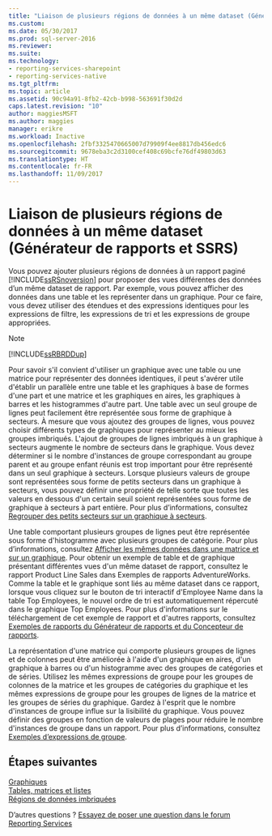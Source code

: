 ```yaml
---
title: "Liaison de plusieurs régions de données à un même dataset (Générateur de rapports et SSRS) | Microsoft Docs"
ms.custom: 
ms.date: 05/30/2017
ms.prod: sql-server-2016
ms.reviewer: 
ms.suite: 
ms.technology:
- reporting-services-sharepoint
- reporting-services-native
ms.tgt_pltfrm: 
ms.topic: article
ms.assetid: 90c94a91-8fb2-42cb-b998-563691f30d2d
caps.latest.revision: "10"
author: maggiesMSFT
ms.author: maggies
manager: erikre
ms.workload: Inactive
ms.openlocfilehash: 2fbf3325470665007d79909f4ee8817db456edc6
ms.sourcegitcommit: 9678eba3c2d3100cef408c69bcfe76df49803d63
ms.translationtype: HT
ms.contentlocale: fr-FR
ms.lasthandoff: 11/09/2017
---
```

# <a name="linking-multiple-data-regions-to-the-same-dataset-report-builder-and-ssrs"></a>Liaison de plusieurs régions de données à un même dataset (Générateur de rapports et SSRS)

Vous pouvez ajouter plusieurs régions de données à un rapport paginé [!INCLUDE[ssRSnoversion](../../includes/ssrsnoversion-md.md)] pour proposer des vues différentes des données d’un même dataset de rapport. Par exemple, vous pouvez afficher des données dans une table et les représenter dans un graphique. Pour ce faire, vous devez utiliser des étendues et des expressions identiques pour les expressions de filtre, les expressions de tri et les expressions de groupe appropriées.  
  
> [!NOTE]  
>  [!INCLUDE[ssRBRDDup](../../includes/ssrbrddup-md.md)]  
  
 Pour savoir s'il convient d'utiliser un graphique avec une table ou une matrice pour représenter des données identiques, il peut s'avérer utile d'établir un parallèle entre une table et les graphiques à base de formes d'une part et une matrice et les graphiques en aires, les graphiques à barres et les histogrammes d'autre part. Une table avec un seul groupe de lignes peut facilement être représentée sous forme de graphique à secteurs. À mesure que vous ajoutez des groupes de lignes, vous pouvez choisir différents types de graphiques pour représenter au mieux les groupes imbriqués. L'ajout de groupes de lignes imbriqués à un graphique à secteurs augmente le nombre de secteurs dans le graphique. Vous devez déterminer si le nombre d'instances de groupe correspondant au groupe parent et au groupe enfant réunis est trop important pour être représenté dans un seul graphique à secteurs. Lorsque plusieurs valeurs de groupe sont représentées sous forme de petits secteurs dans un graphique à secteurs, vous pouvez définir une propriété de telle sorte que toutes les valeurs en dessous d'un certain seuil soient représentées sous forme de graphique à secteurs à part entière. Pour plus d’informations, consultez [Regrouper des petits secteurs sur un graphique à secteurs](../../reporting-services/report-design/collect-small-slices-on-a-pie-chart-report-builder-and-ssrs.md).  
  
 Une table comportant plusieurs groupes de lignes peut être représentée sous forme d'histogramme avec plusieurs groupes de catégorie. Pour plus d’informations, consultez [Afficher les mêmes données dans une matrice et sur un graphique](../../reporting-services/report-design/display-the-same-data-on-a-matrix-and-a-chart-report-builder.md). Pour obtenir un exemple de table et de graphique présentant différentes vues d'un même dataset de rapport, consultez le rapport Product Line Sales dans Exemples de rapports AdventureWorks. Comme la table et le graphique sont liés au même dataset dans ce rapport, lorsque vous cliquez sur le bouton de tri interactif d'Employee Name dans la table Top Employees, le nouvel ordre de tri est automatiquement répercuté dans le graphique Top Employees. Pour plus d'informations sur le téléchargement de cet exemple de rapport et d'autres rapports, consultez [Exemples de rapports du Générateur de rapports et du Concepteur de rapports](http://go.microsoft.com/fwlink/?LinkId=198283).  
  
 La représentation d'une matrice qui comporte plusieurs groupes de lignes et de colonnes peut être améliorée à l'aide d'un graphique en aires, d'un graphique à barres ou d'un histogramme avec des groupes de catégories et de séries. Utilisez les mêmes expressions de groupe pour les groupes de colonnes de la matrice et les groupes de catégories du graphique et les mêmes expressions de groupe pour les groupes de lignes de la matrice et les groupes de séries du graphique. Gardez à l'esprit que le nombre d'instances de groupe influe sur la lisibilité du graphique. Vous pouvez définir des groupes en fonction de valeurs de plages pour réduire le nombre d'instances de groupe dans un rapport. Pour plus d’informations, consultez [Exemples d’expressions de groupe](../../reporting-services/report-design/group-expression-examples-report-builder-and-ssrs.md).  
  
## <a name="next-steps"></a>Étapes suivantes

[Graphiques](../../reporting-services/report-design/charts-report-builder-and-ssrs.md)   
[Tables, matrices et listes](../../reporting-services/report-design/tables-matrices-and-lists-report-builder-and-ssrs.md)   
[Régions de données imbriquées](../../reporting-services/report-design/nested-data-regions-report-builder-and-ssrs.md)  

D’autres questions ? [Essayez de poser une question dans le forum Reporting Services](http://go.microsoft.com/fwlink/?LinkId=620231)
